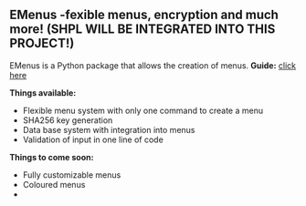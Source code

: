 ## EMenus  -fexible menus, encryption and much more! (SHPL WILL BE INTEGRATED INTO THIS PROJECT!)
EMenus is a Python package that allows the creation of menus.
**Guide:** [click here](https://github.com/HUSKI3/EMenus/blob/master/GUIDE.md)


**Things available:**
 - Flexible menu system with only one command to create a menu
 - SHA256 key generation
 - Data base system with integration into menus
 - Validation of input in one line of code
 
**Things to come soon:**

 - Fully customizable menus
 - Coloured menus
 - 
 
